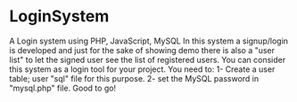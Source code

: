# LoginSystem
A Login system using PHP, JavaScript, MySQL 
In this system a signup/login is developed and just for the sake of showing demo there is also a "user list" to 
let the signed user see the list of registered users. You can consider this system as a login tool for your project.
You need to:
1- Create a user table; user "sql" file for this purpose.
2- set the MySQL password in "mysql.php" file.
Good to go!
